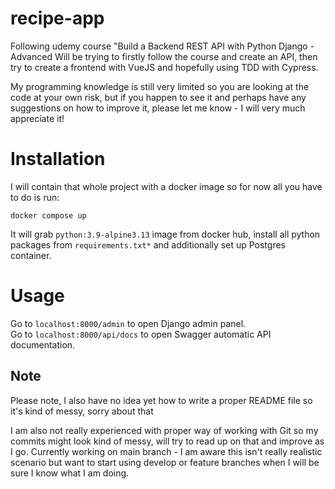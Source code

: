 # recipe-app
Following udemy course "Build a Backend REST API with Python Django - Advanced
Will be trying to firstly follow the course and create an API, 
then try to create a frontend with VueJS and hopefully using TDD with Cypress.

My programming knowledge is still very limited so you are looking at the code at your own risk,
but if you happen to see it and perhaps have any suggestions on how to improve it,
please let me know - I will very much appreciate it!

# Installation
I will contain that whole project with a docker image so for now all you have to do
is run:
```
docker compose up
```
It will grab ```python:3.9-alpine3.13``` image from docker hub, install all python packages
from ```requirements.txt*``` and additionally set up Postgres container.

# Usage
Go to ```localhost:8000/admin``` to open Django admin panel.\
Go to ```localhost:8000/api/docs``` to open Swagger automatic API documentation.



## Note
 Please note, I also have no idea yet how to write a proper README file so it's kind of messy, sorry about that

 I am also not really experienced with proper way of working with Git 
 so my commits might look kind of messy, will try to read up on that and 
 improve as I go.
 Currently working on main branch - 
 I am aware this isn't really realistic scenario but want to start using 
 develop or feature branches when I will be sure I know what I am doing.